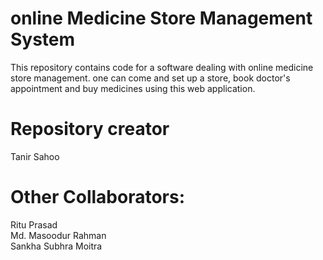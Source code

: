 # online Medicine Store Management System
This repository contains code for a software dealing with online medicine store management. one can come and set up a store, book doctor's appointment and buy medicines using this web application.

# Repository creator
Tanir Sahoo

# Other Collaborators:
Ritu Prasad<br>
Md. Masoodur Rahman<br>
Sankha Subhra Moitra
